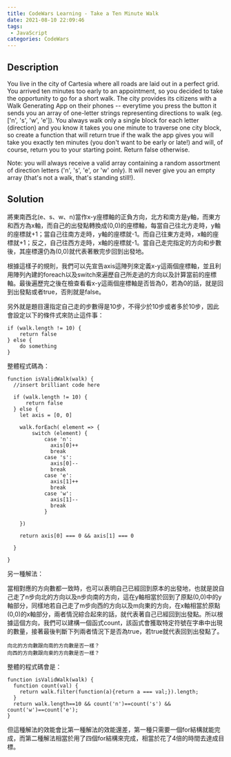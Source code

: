 ```yaml
---
title: CodeWars Learning - Take a Ten Minute Walk
date: 2021-08-10 22:09:46
tags:
 - JavaScript
categories: CodeWars
---
```

## Description

You live in the city of Cartesia where all roads are laid out in a perfect grid. You arrived ten minutes too early to an appointment, so you decided to take the opportunity to go for a short walk. The city provides its citizens with a Walk Generating App on their phones -- everytime you press the button it sends you an array of one-letter strings representing directions to walk (eg. ['n', 's', 'w', 'e']). You always walk only a single block for each letter (direction) and you know it takes you one minute to traverse one city block, so create a function that will return true if the walk the app gives you will take you exactly ten minutes (you don't want to be early or late!) and will, of course, return you to your starting point. Return false otherwise.


Note: you will always receive a valid array containing a random assortment of direction letters ('n', 's', 'e', or 'w' only). It will never give you an empty array (that's not a walk, that's standing still!).


## Solution

將東南西北(e、s、w、n)當作x-y座標軸的正負方向，北方和南方是y軸，而東方和西方為x軸，而自己的出發點轉換成(0,0)的座標軸，每當自己往北方走時，y軸的座標就+1；當自己往南方走時，y軸的座標就-1。而自己往東方走時，x軸的座標就+1；反之，自己往西方走時，x軸的座標就-1。當自己走完指定的方向和步數後，其座標還仍為(0,0)就代表著散完步回到出發地。



根據這樣子的規則，我們可以先宣告axis這陣列來定義x-y這兩個座標軸，並且利用陣列內建的foreach以及switch來遍歷自己所走過的方向以及計算當前的座標軸。最後遍歷完之後在檢查看看x-y這兩個座標軸是否皆為0，若為0的話，就是回到出發點或者true，否則就是false。


另外就是題目還指定自己走的步數得是10步，不得少於10步或者多於10步，因此會設定以下的條件式來防止這件事：
```
if (walk.length != 10) {
	return false
} else {
	do something
}
```

整體程式碼為：

```
function isValidWalk(walk) {
  //insert brilliant code here
  
  if (walk.length != 10) {
      return false
  } else {
    let axis = [0, 0]
    
    walk.forEach( element => {
        switch (element) {
            case 'n':
              axis[0]++
              break
            case 's':
              axis[0]--
              break
            case 'e':
              axis[1]++
              break
            case 'w':
              axis[1]--
              break
            }
           
    })

    return axis[0] === 0 && axis[1] === 0
    
  }
  
}
```

另一種解法：

當相對應的方向數都一致時，也可以表明自己已經回到原本的出發地，也就是說自己走了n步向北的方向以及n步向南的方向，這在y軸相當於回到了原點(0,0)中的y軸部分，同樣地若自己走了m步向西的方向以及m向東的方向，在x軸相當於原點(0,0)的x軸部分，兩者情況綜合起來的話，就代表著自己已經回到出發點。所以根據這個方向，我們可以建構一個函式count，該函式會獲取特定符號在字串中出現的數量，接著最後判斷下列兩者情況下是否為true，若true就代表回到出發點了。
```
向北的方向數跟向南的方向數是否一樣？
向西的方向數跟向東的方向數是否一樣？
```

整體的程式碼會是：
```
function isValidWalk(walk) {
  function count(val) {
    return walk.filter(function(a){return a === val;}).length;
  }
  return walk.length==10 && count('n')==count('s') && count('w')==count('e');
}

```

但這種解法的效能會比第一種解法的效能還差，第一種只需要一個for結構就能完成，而第二種解法相當於用了四個for結構來完成，相當於花了4倍的時間去達成目標。
